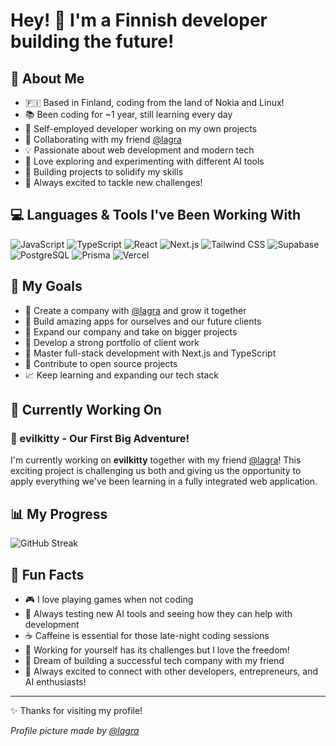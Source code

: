 # Hey! 👋 I'm a Finnish developer building the future!

## 🌱 About Me
- 🇫🇮 Based in Finland, coding from the land of Nokia and Linux!
- 📚 Been coding for ~1 year, still learning every day
- 💼 Self-employed developer working on my own projects
- 🤝 Collaborating with my friend [@lagra](https://github.com/lagradon)
- 💡 Passionate about web development and modern tech
- 🤖 Love exploring and experimenting with different AI tools
- 🎯 Building projects to solidify my skills
- 🚀 Always excited to tackle new challenges!

## 💻 Languages & Tools I've Been Working With
![JavaScript](https://img.shields.io/badge/-JavaScript-F7DF1E?style=flat-square&logo=javascript&logoColor=black)
![TypeScript](https://img.shields.io/badge/-TypeScript-3178C6?style=flat-square&logo=typescript&logoColor=white)
![React](https://img.shields.io/badge/-React-61DAFB?style=flat-square&logo=react&logoColor=black)
![Next.js](https://img.shields.io/badge/-Next.js-000000?style=flat-square&logo=next.js&logoColor=white)
![Tailwind CSS](https://img.shields.io/badge/-Tailwind%20CSS-06B6D4?style=flat-square&logo=tailwindcss&logoColor=white)
![Supabase](https://img.shields.io/badge/-Supabase-3ECF8E?style=flat-square&logo=supabase&logoColor=white)
![PostgreSQL](https://img.shields.io/badge/-PostgreSQL-336791?style=flat-square&logo=postgresql&logoColor=white)
![Prisma](https://img.shields.io/badge/-Prisma-2D3748?style=flat-square&logo=prisma&logoColor=white)
![Vercel](https://img.shields.io/badge/-Vercel-000000?style=flat-square&logo=vercel&logoColor=white)

## 🎯 My Goals
- 🏢 Create a company with [@lagra](https://github.com/lagradon) and grow it together
- 📱 Build amazing apps for ourselves and our future clients
- 🚀 Expand our company and take on bigger projects
- 💼 Develop a strong portfolio of client work
- 🔧 Master full-stack development with Next.js and TypeScript
- 🌟 Contribute to open source projects
- 📈 Keep learning and expanding our tech stack

## 🚧 Currently Working On
### 🌟 evilkitty - Our First Big Adventure!
I'm currently working on **evilkitty** together with my friend [@lagra](https://github.com/lagradon)! This exciting project is challenging us both and giving us the opportunity to apply everything we've been learning in a fully integrated web application.

## 📊 My Progress
![GitHub Streak](https://github-readme-streak-stats.herokuapp.com/?user=duwwe&theme=dark)

## 💭 Fun Facts
- 🎮 I love playing games when not coding
- 🤖 Always testing new AI tools and seeing how they can help with development
- ☕ Caffeine is essential for those late-night coding sessions
- 💼 Working for yourself has its challenges but I love the freedom!
- 🏢 Dream of building a successful tech company with my friend
- 🤝 Always excited to connect with other developers, entrepreneurs, and AI enthusiasts!

---
✨ Thanks for visiting my profile!

*Profile picture made by [@lagra](https://github.com/lagradon)*
